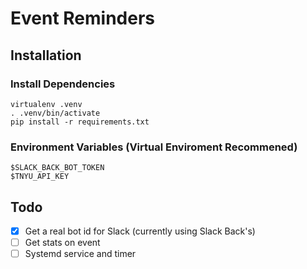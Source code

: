 # Event Reminders

## Installation

### Install Dependencies
```
virtualenv .venv
. .venv/bin/activate
pip install -r requirements.txt
```

### Environment Variables (Virtual Enviroment Recommened)

```
$SLACK_BACK_BOT_TOKEN
$TNYU_API_KEY
```

## Todo

* [x] Get a real bot id for Slack (currently using Slack Back's)
* [ ] Get stats on event
* [ ] Systemd service and timer
